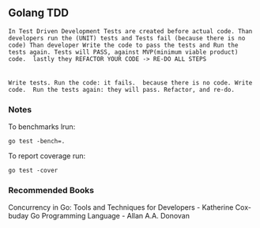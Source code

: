 ## Golang TDD

`
In Test Driven Development Tests are created before actual code.
Than developers run the (UNIT) tests and Tests fail (because there is no code)
Than developer Write the code to pass the tests and Run the tests again.
Tests will PASS, against MVP(minimum viable product) code. 
lastly they REFACTOR YOUR CODE -> RE-DO ALL STEPS
`  
<br/><br/>
`
Write tests. Run the code: it fails. 
because there is no code. Write code. 
Run the tests again: they will pass. Refactor, and re-do.
`

### Notes

To benchmarks lrun:
```shell
go test -bench=.
```

To report coverage run:
```shell
go test -cover
```

### Recommended Books
Concurrency in Go: Tools and Techniques for Developers - Katherine Cox-buday
Go Programming Language - Allan A.A. Donovan
